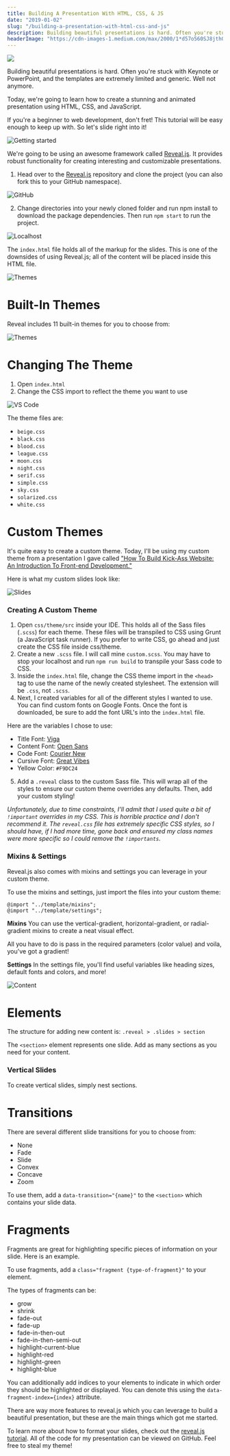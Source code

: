 ```yaml
---
title: Building A Presentation With HTML, CSS, & JS
date: "2019-01-02"
slug: "/building-a-presentation-with-html-css-and-js"
description: Building beautiful presentations is hard. Often you're stuck with Keynote or PowerPoint, and the templates are extremely limited and generic. Well not anymore.
headerImage: "https://cdn-images-1.medium.com/max/2000/1*d57o560SJ8jthOajFUxMfA.jpeg"
---
```


<img src="https://cdn-images-1.medium.com/max/2000/1*d57o560SJ8jthOajFUxMfA.jpeg" />

Building beautiful presentations is hard. Often you're stuck with Keynote or PowerPoint, and the templates are extremely limited and generic. Well not anymore.

Today, we're going to learn how to create a stunning and animated presentation using HTML, CSS, and JavaScript.

If you're a beginner to web development, don't fret! This tutorial will be easy enough to keep up with. So let's slide right into it!

![Getting started](https://cdn-images-1.medium.com/max/2000/1*CN43a2YgQ82c5Fl1wIoZ2A.png)

We're going to be using an awesome framework called [Reveal.js](https://revealjs.com/#/). It provides robust functionality for creating interesting and customizable presentations.

1. Head over to the [Reveal.js](https://github.com/hakimel/reveal.js) repository and clone the project (you can also fork this to your GitHub namespace).

![GitHub](https://cdn-images-1.medium.com/max/1600/1*S_ZYbkd7Y6j1_Lj1RE0sWg.png)

2. Change directories into your newly cloned folder and run npm install to download the package dependencies. Then run `npm start` to run the project.

![Localhost](https://cdn-images-1.medium.com/max/1600/1*Pw39d6yELnp3yckd8UBAfQ.png)

The `index.html` file holds all of the markup for the slides. This is one of the downsides of using Reveal.js; all of the content will be placed inside this HTML file.

![Themes](https://cdn-images-1.medium.com/max/2000/1*m53gA3UQzLjzYBGFlaNtDQ.png)

# Built-In Themes

Reveal includes 11 built-in themes for you to choose from:

![Themes](https://cdn-images-1.medium.com/max/2600/1*ap5v9NJodgzByZEJzMCGfA.jpeg)

# Changing The Theme

1. Open `index.html`
2. Change the CSS import to reflect the theme you want to use

![VS Code](https://cdn-images-1.medium.com/max/2000/1*mAPjCb73GiiiJUHEnRInOQ.png)

The theme files are:

- `beige.css`
- `black.css`
- `blood.css`
- `league.css`
- `moon.css`
- `night.css`
- `serif.css`
- `simple.css`
- `sky.css`
- `solarized.css`
- `white.css`

# Custom Themes

It's quite easy to create a custom theme. Today, I'll be using my custom theme from a presentation I gave called ["How To Build Kick-Ass Website: An Introduction To Front-end Development."](https://emmawedekind.github.io/how-to-become-a-web-developer/)

Here is what my custom slides look like:

![Slides](https://cdn-images-1.medium.com/max/2000/1*ihTBdnMw9G83aD1hj45__w.png)

### Creating A Custom Theme

1. Open `css/theme/src` inside your IDE. This holds all of the Sass files (`.scss`) for each theme. These files will be transpiled to CSS using Grunt (a JavaScript task runner). If you prefer to write CSS, go ahead and just create the CSS file inside css/theme.
2. Create a new `.scss` file. I will call mine `custom.scss`. You may have to stop your localhost and run `npm run build` to transpile your Sass code to CSS.
3. Inside the `index.html` file, change the CSS theme import in the `<head>` tag to use the name of the newly created stylesheet. The extension will be `.css`, not `.scss`.
4. Next, I created variables for all of the different styles I wanted to use. You can find custom fonts on Google Fonts. Once the font is downloaded, be sure to add the font URL's into the `index.html` file.

Here are the variables I chose to use:

- Title Font: [Viga](https://fonts.google.com/specimen/Viga)
- Content Font: [Open Sans](https://fonts.google.com/specimen/Open+Sans)
- Code Font: [Courier New](https://fonts.google.com/?query=Courier+New)
- Cursive Font: [Great Vibes](https://fonts.google.com/specimen/Great+Vibes)
- Yellow Color: `#F9DC24`

5. Add a `.reveal` class to the custom Sass file. This will wrap all of the styles to ensure our custom theme overrides any defaults. Then, add your custom styling!

_Unfortunately, due to time constraints, I'll admit that I used quite a bit of `!important` overrides in my CSS. This is horrible practice and I don't recommend it. The `reveal.css` file has extremely specific CSS styles, so I should have, if I had more time, gone back and ensured my class names were more specific so I could remove the `!importants`._

### Mixins & Settings

Reveal.js also comes with mixins and settings you can leverage in your custom theme.

To use the mixins and settings, just import the files into your custom theme:

```
@import "../template/mixins";
@import "../template/settings";

```

**Mixins**
You can use the vertical-gradient, horizontal-gradient, or radial-gradient mixins to create a neat visual effect.

All you have to do is pass in the required parameters (color value) and voila, you've got a gradient!

**Settings**
In the settings file, you'll find useful variables like heading sizes, default fonts and colors, and more!

![Content](https://cdn-images-1.medium.com/max/2000/1*lK72ePLIQbehCt0BLgidTg.png)

# Elements

The structure for adding new content is:
`.reveal > .slides > section`

The `<section>` element represents one slide. Add as many sections as you need for your content.

### Vertical Slides

To create vertical slides, simply nest sections.

# Transitions

There are several different slide transitions for you to choose from:

- None
- Fade
- Slide
- Convex
- Concave
- Zoom

To use them, add a `data-transition="{name}"` to the `<section>` which contains your slide data.

# Fragments

Fragments are great for highlighting specific pieces of information on your slide. Here is an example.

To use fragments, add a `class="fragment {type-of-fragment}"` to your element.

The types of fragments can be:

- grow
- shrink
- fade-out
- fade-up
- fade-in-then-out
- fade-in-then-semi-out
- highlight-current-blue
- highlight-red
- highlight-green
- highlight-blue

You can additionally add indices to your elements to indicate in which order they should be highlighted or displayed. You can denote this using the `data-fragment-index={index}` attribute.

There are way more features to reveal.js which you can leverage to build a beautiful presentation, but these are the main things which got me started.

To learn more about how to format your slides, check out the [reveal.js tutorial](https://revealjs.com/#/10).
All of the code for my presentation can be viewed on GitHub. Feel free to steal my theme!
